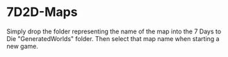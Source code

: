 # 7D2D-Maps

Simply drop the folder representing the name of the map into the 7 Days to Die "GeneratedWorlds" folder. Then select that map name when starting a new game.
